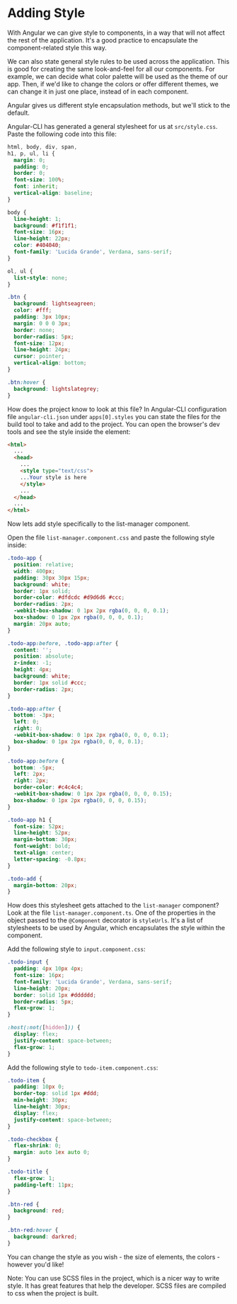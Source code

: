 # Adding Style

With Angular we can give style to components, in a way that will not affect the rest of the application. It's a good practice to encapsulate the component-related style this way.

We can also state general style rules to be used across the application. This is good for creating the same look-and-feel for all our components. For example, we can decide what color palette will be used as the theme of our app. Then, if we'd like to change the colors or offer different themes, we can change it in just one place, instead of in each component.

Angular gives us different style encapsulation methods, but we'll stick to the default.

Angular-CLI has generated a general stylesheet for us at `src/style.css`. Paste the following code into this file: 

```css
html, body, div, span,
h1, p, ul, li {
  margin: 0;
  padding: 0;
  border: 0;
  font-size: 100%;
  font: inherit;
  vertical-align: baseline;
}

body {
  line-height: 1;
  background: #f1f1f1;
  font-size: 16px;
  line-height: 22px;
  color: #404040;
  font-family: 'Lucida Grande', Verdana, sans-serif;
}

ol, ul {
  list-style: none;
}

.btn {
  background: lightseagreen;
  color: #fff;
  padding: 3px 10px;
  margin: 0 0 0 3px;
  border: none;
  border-radius: 5px;
  font-size: 12px;
  line-height: 24px;
  cursor: pointer;
  vertical-align: bottom;
}

.btn:hover {
  background: lightslategrey;
}

```

How does the project know to look at this file? In Angular-CLI configuration file `angular-cli.json` under `apps[0].styles` you can state the files for the build tool to take and add to the project. You can open the browser's dev tools and see the style inside the element: 
```html
<html>
  ...
  <head>
    ...
    <style type="text/css">
    ...Your style is here
    </style>
    ...
  </head>
  ...
</html> 
```


Now lets add style specifically to the list-manager component. 

Open the file `list-manager.component.css` and paste the following style inside:
```css
.todo-app {
  position: relative;
  width: 400px;
  padding: 30px 30px 15px;
  background: white;
  border: 1px solid;
  border-color: #dfdcdc #d9d6d6 #ccc;
  border-radius: 2px;
  -webkit-box-shadow: 0 1px 2px rgba(0, 0, 0, 0.1);
  box-shadow: 0 1px 2px rgba(0, 0, 0, 0.1);
  margin: 20px auto;
}

.todo-app:before, .todo-app:after {
  content: '';
  position: absolute;
  z-index: -1;
  height: 4px;
  background: white;
  border: 1px solid #ccc;
  border-radius: 2px;
}

.todo-app:after {
  bottom: -3px;
  left: 0;
  right: 0;
  -webkit-box-shadow: 0 1px 2px rgba(0, 0, 0, 0.1);
  box-shadow: 0 1px 2px rgba(0, 0, 0, 0.1);
}

.todo-app:before {
  bottom: -5px;
  left: 2px;
  right: 2px;
  border-color: #c4c4c4;
  -webkit-box-shadow: 0 1px 2px rgba(0, 0, 0, 0.15);
  box-shadow: 0 1px 2px rgba(0, 0, 0, 0.15);
}

.todo-app h1 {
  font-size: 52px;
  line-height: 52px;
  margin-bottom: 30px;
  font-weight: bold;
  text-align: center;
  letter-spacing: -0.8px;
}

.todo-add {
  margin-bottom: 20px;
}
```

How does this stylesheet gets attached to the `list-manager` component? 
Look at the file `list-manager.component.ts`. One of the properties in the object passed to the `@Component` decorator is `styleUrls`. It's a list of stylesheets to be used by Angular, which encapsulates the style within the component. 

Add the following style to `input.component.css`:
```css
.todo-input {
  padding: 4px 10px 4px;
  font-size: 16px;
  font-family: 'Lucida Grande', Verdana, sans-serif;
  line-height: 20px;
  border: solid 1px #dddddd;
  border-radius: 5px;
  flex-grow: 1;
}

:host(:not([hidden])) {
  display: flex;
  justify-content: space-between;
  flex-grow: 1;
}
```

Add the following style to `todo-item.component.css`:
```css
.todo-item {
  padding: 10px 0;
  border-top: solid 1px #ddd;
  min-height: 30px;
  line-height: 30px;
  display: flex;
  justify-content: space-between;
}

.todo-checkbox {
  flex-shrink: 0;
  margin: auto 1ex auto 0;
}

.todo-title {
  flex-grow: 1;
  padding-left: 11px;
}

.btn-red {
  background: red;
}

.btn-red:hover {
  background: darkred;
}

```

You can change the style as you wish - the size of elements, the colors - however you'd like!

Note: You can use SCSS files in the project, which is a nicer way to write style. It has great features that help the developer. SCSS files are compiled to css when the project is built. 